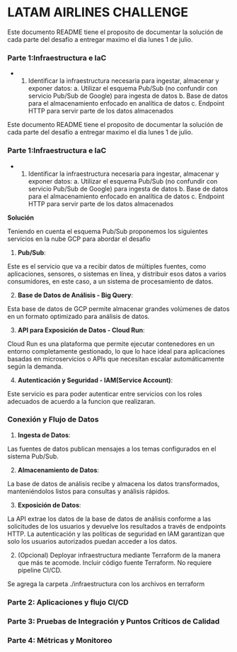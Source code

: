 # LATAM AIRLINES CHALLENGE #

Este documento README tiene el proposito de documentar la solución de cada parte del desafío a entregar maximo el dia lunes 1 de julio.

### Parte 1:Infraestructura e IaC ###

* 1. Identificar la infraestructura necesaria para ingestar, almacenar y exponer datos:
a. Utilizar el esquema Pub/Sub (no confundir con servicio Pub/Sub de Google)
para ingesta de datos
b. Base de datos para el almacenamiento enfocado en analítica de datos
c. Endpoint HTTP para servir parte de los datos almacenados

Este documento README tiene el proposito de documentar la solución de cada parte del desafío a entregar maximo el dia lunes 1 de julio.

### Parte 1:Infraestructura e IaC ###

* 1. Identificar la infraestructura necesaria para ingestar, almacenar y exponer datos:
a. Utilizar el esquema Pub/Sub (no confundir con servicio Pub/Sub de Google)
para ingesta de datos
b. Base de datos para el almacenamiento enfocado en analítica de datos
c. Endpoint HTTP para servir parte de los datos almacenados


**Solución**

Teniendo en cuenta el esquema Pub/Sub proponemos los siguientes servicios en la nube GCP para abordar el desafio

1.  **Pub/Sub**:
    
 Este es el servicio que va a recibir datos de múltiples fuentes, como aplicaciones, sensores, o sistemas en línea, y distribuir esos datos a varios consumidores, en este caso, a un sistema de procesamiento de datos.

2.  **Base de Datos de Análisis - Big Query**:
    
Esta base de datos de GCP permite almacenar grandes volúmenes de datos en un formato optimizado para análisis de datos.

3.  **API para Exposición de Datos - Cloud Run**:
    
Cloud Run es una plataforma que permite ejecutar contenedores en un entorno completamente gestionado, lo que lo hace ideal para aplicaciones basadas en microservicios o APIs que necesitan escalar automáticamente según la demanda.

4.  **Autenticación y Seguridad - IAM(Service Account)**:
    
Este servicio es para poder autenticar entre servicios con los roles adecuados de acuerdo a la funcion que realizaran.

### Conexión y Flujo de Datos

1.  **Ingesta de Datos**:
    
Las fuentes de datos publican mensajes a los temas configurados en el sistema Pub/Sub.

2.  **Almacenamiento de Datos**:
    
La base de datos de análisis recibe y almacena los datos transformados, manteniéndolos listos para consultas y análisis rápidos.

3.  **Exposición de Datos**:
    
La API extrae los datos de la base de datos de análisis conforme a las solicitudes de los usuarios y devuelve los resultados a través de endpoints HTTP.
La autenticación y las políticas de seguridad en IAM garantizan que solo los usuarios autorizados puedan acceder a los datos.



2. (Opcional) Deployar infraestructura mediante Terraform de la manera que más te
acomode. Incluir código fuente Terraform. No requiere pipeline CI/CD.

Se agrega la carpeta ./infraestructura con los archivos en terraform

### Parte 2: Aplicaciones y flujo CI/CD ###



### Parte 3: Pruebas de Integración y Puntos Críticos de Calidad ###



### Parte 4: Métricas y Monitoreo ###

